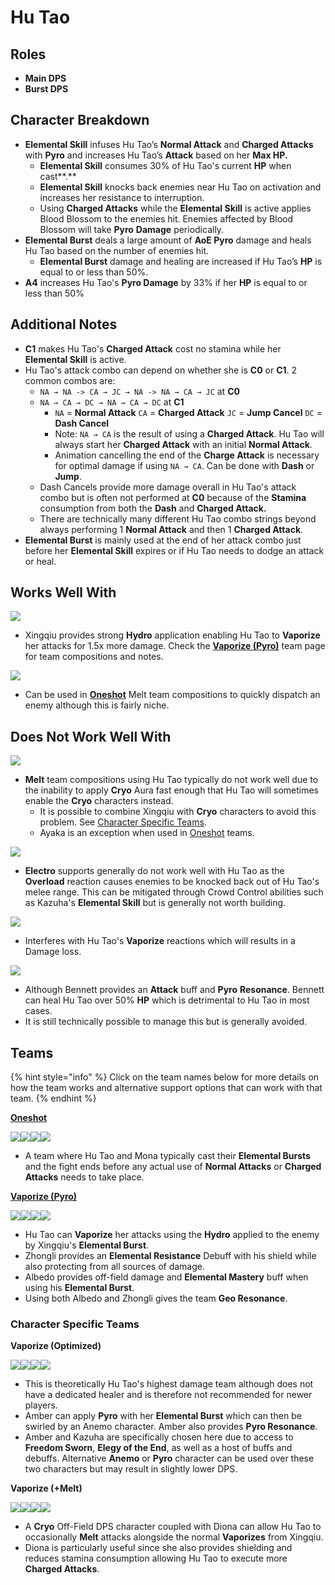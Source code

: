 # Hu Tao

## **Roles**

* **Main DPS**
* **Burst DPS**

## **Character Breakdown**

* **Elemental Skill** infuses Hu Tao’s **Normal Attack** and **Charged Attacks** with **Pyro** and increases Hu Tao’s **Attack** based on her **Max HP.**
  * **Elemental Skill** consumes 30% of Hu Tao's current **HP** when cast**.**
  * **Elemental Skill** knocks back enemies near Hu Tao on activation and increases her resistance to interruption.
  * Using **Charged Attacks** while the **Elemental Skill** is active applies Blood Blossom to the enemies hit. Enemies affected by Blood Blossom will take **Pyro** **Damage** periodically.
* **Elemental Burst** deals a large amount of **AoE Pyro** damage and heals Hu Tao based on the number of enemies hit.
  * **Elemental Burst** damage and healing are increased if Hu Tao’s **HP** is equal to or less than 50%.
* **A4** increases Hu Tao's **Pyro Damage** by 33% if her **HP** is equal to or less than 50%

## **Additional Notes**

* **C1** makes Hu Tao's **Charged Attack** cost no stamina while her **Elemental Skill** is active.
* Hu Tao's attack combo can depend on whether she is **C0** or **C1**. 2 common combos are:
  * `NA → NA -> CA → JC → NA -> NA → CA → JC` at **C0**
  * `NA → CA → DC → NA → CA → DC` at **C1**
    * `NA` = **Normal Attack** `CA` = **Charged Attack** `JC` = **Jump Cancel** `DC` = **Dash Cancel**
    * Note: `NA → CA` is the result of using a **Charged Attack**. Hu Tao will always start her **Charged Attack** with an initial **Normal Attack**.
    * Animation cancelling the end of the **Charge Attack** is necessary for optimal damage if using `NA → CA`. Can be done with **Dash** or **Jump**.
  * Dash Cancels provide more damage overall in Hu Tao's attack combo but is often not performed at **C0** because of the **Stamina** consumption from both the **Dash** and **Charged Attack.**
  * There are technically many different Hu Tao combo strings beyond always performing 1 **Normal Attack** and then 1 **Charged Attack**.
* **Elemental Burst** is mainly used at the end of her attack combo just before her **Elemental Skill** expires or if Hu Tao needs to dodge an attack or heal.

## **Works Well With**

****![](../../.gitbook/assets/UI\_AvatarIcon\_Xingqiu.png)****

* Xingqiu provides strong **Hydro** application enabling Hu Tao to **Vaporize** her attacks for 1.5x more damage. Check the [**Vaporize (Pyro)**](../../teams/reverse-vaporize.md) team page for team compositions and notes.

![](../../.gitbook/assets/UI\_AvatarIcon\_Ayaka.png)

* Can be used in [**Oneshot**](../../teams/oneshot.md) Melt team compositions to quickly dispatch an enemy although this is fairly niche.

## **Does Not Work Well With**

****![](../../.gitbook/assets/Element\_Cryo.webp)****

* **Melt** team compositions using Hu Tao typically do not work well due to the inability to apply **Cryo** Aura fast enough that Hu Tao will sometimes enable the **Cryo** characters instead.
  * It is possible to combine Xingqiu with **Cryo** characters to avoid this problem. See [Character Specific Teams](hu-tao.md#character-specific-teams).
  * Ayaka is an exception when used in [Oneshot](../../teams/oneshot.md) teams.

![](../../.gitbook/assets/Element\_Electro.webp)

* **Electro** supports generally do not work well with Hu Tao as the **Overload** reaction causes enemies to be knocked back out of Hu Tao's melee range. This can be mitigated through Crowd Control abilities such as Kazuha's **Elemental Skill** but is generally not worth building.

![](../../.gitbook/assets/UI\_AvatarIcon\_Xiangling.png)

* Interferes with Hu Tao's **Vaporize** reactions which will results in a Damage loss.

![](../../.gitbook/assets/UI\_AvatarIcon\_Bennett.png)

* Although Bennett provides an **Attack** buff and **Pyro** **Resonance**. Bennett can heal Hu Tao over 50% **HP** which is detrimental to Hu Tao in most cases.
* It is still technically possible to manage this but is generally avoided.

## **Teams**

{% hint style="info" %}
Click on the team names below for more details on how the team works and alternative support options that can work with that team.
{% endhint %}

****[**Oneshot**](../../teams/oneshot.md)****

![](../../.gitbook/assets/UI\_AvatarIcon\_Hutao.png)![](../../.gitbook/assets/UI\_AvatarIcon\_Mona.png)![](../../.gitbook/assets/UI\_AvatarIcon\_Kazuha.png)![](../../.gitbook/assets/UI\_AvatarIcon\_Bennett.png)

* A team where Hu Tao and Mona typically cast their **Elemental Bursts** and the fight ends before any actual use of **Normal Attacks** or **Charged Attacks** needs to take place.&#x20;

****[**Vaporize (Pyro)**](../../teams/reverse-vaporize.md)****

![](../../.gitbook/assets/UI\_AvatarIcon\_Hutao.png)![](../../.gitbook/assets/UI\_AvatarIcon\_Xingqiu.png)![](../../.gitbook/assets/UI\_AvatarIcon\_Albedo.png)![](../../.gitbook/assets/UI\_AvatarIcon\_Zhongli.png)

* Hu Tao can **Vaporize** her attacks using the **Hydro** applied to the enemy by Xingqiu's **Elemental Burst**.
* Zhongli provides an **Elemental Resistance** Debuff with his shield while also protecting from all sources of damage.
* Albedo provides off-field damage and **Elemental Mastery** buff when using his **Elemental Burst**. &#x20;
* Using both Albedo and Zhongli gives the team **Geo Resonance**.

### Character Specific Teams

**Vaporize (Optimized)**

![](../../.gitbook/assets/UI\_AvatarIcon\_Hutao.png)![](../../.gitbook/assets/UI\_AvatarIcon\_Xingqiu.png)![](../../.gitbook/assets/UI\_AvatarIcon\_Kazuha.png)![](../../.gitbook/assets/UI\_AvatarIcon\_Amber.png)

* This is theoretically Hu Tao's highest damage team although does not have a dedicated healer and is therefore not recommended for newer players.
* Amber can apply **Pyro** with her **Elemental Burst** which can then be swirled by an Anemo character. Amber also provides **Pyro Resonance**.
* Amber and Kazuha are specifically chosen here due to access to **Freedom Sworn**, **Elegy of the End**, as well as a host of buffs and debuffs. Alternative **Anemo** or **Pyro** character can be used over these two characters but may result in slightly lower DPS.

**Vaporize (+Melt)**

![](../../.gitbook/assets/UI\_AvatarIcon\_Hutao.png)![](../../.gitbook/assets/UI\_AvatarIcon\_Xingqiu.png)![](../../.gitbook/assets/UI\_AvatarIcon\_Kaeya.png)![](../../.gitbook/assets/UI\_AvatarIcon\_Diona.png)

* A **Cryo** Off-Field DPS character coupled with Diona can allow Hu Tao to occasionally **Melt** attacks alongside the normal **Vaporizes** from Xingqiu.
* Diona is particularly useful since she also provides shielding and reduces stamina consumption allowing Hu Tao to execute more **Charged Attacks**.
